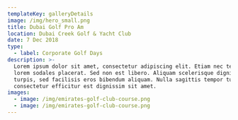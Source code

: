 ```yaml
---
templateKey: galleryDetails
image: /img/hero_small.png
title: Dubai Golf Pro Am
location: Dubai Creek Golf & Yacht Club
date: 7 Dec 2018
type:
  - label: Corporate Golf Days
description: >-
  Lorem ipsum dolor sit amet, consectetur adipiscing elit. Etiam nec tellus eu
  lorem sodales placerat. Sed non est libero. Aliquam scelerisque dignissim
  turpis, sed facilisis eros bibendum aliquam. Nulla sagittis tempor turpis,
  consectetur efficitur est dignissim sit amet. 
images:
  - image: /img/emirates-golf-club-course.png
  - image: /img/emirates-golf-club-course.png
---
```


